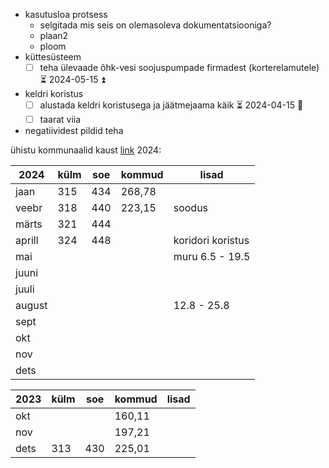 
- kasutusloa protsess
	- selgitada mis seis on olemasoleva dokumentatsiooniga?
	- plaan2
	- ploom
- küttesüsteem
	- [ ] teha ülevaade õhk-vesi soojuspumpade firmadest (korterelamutele) ⏳ 2024-05-15 ⏫ 
- keldri koristus
	- [ ] alustada keldri koristusega ja jäätmejaama käik ⏳ 2024-04-15 🔼 
	- [ ] taarat viia
- negatiividest pildid teha

ühistu kommunaalid kaust [link](https://drive.google.com/drive/folders/1Zkv9v9fI9V0a7ZcAaSlHNOiu0NJRhIud?usp=drive_link)
2024:

| 2024   | külm | soe | kommud | lisad             |
| ------ | ---- | --- | ------ | ----------------- |
| jaan   | 315  | 434 | 268,78 |                   |
| veebr  | 318  | 440 | 223,15 | soodus            |
| märts  | 321  | 444 |        |                   |
| aprill | 324  | 448 |        | koridori koristus |
| mai    |      |     |        | muru 6.5 - 19.5   |
| juuni  |      |     |        |                   |
| juuli  |      |     |        |                   |
| august |      |     |        | 12.8 - 25.8       |
| sept   |      |     |        |                   |
| okt    |      |     |        |                   |
| nov    |      |     |        |                   |
| dets   |      |     |        |                   |

| 2023 | külm | soe | kommud | lisad |
| ---- | ---- | --- | ------ | ----- |
| okt  |      |     | 160,11 |       |
| nov  |      |     | 197,21 |       |
| dets | 313  | 430 | 225,01 |       |
